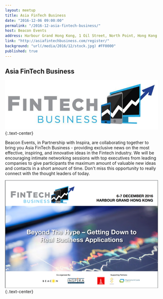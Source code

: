 ```yaml
---
layout: meetup
title: Asia FinTech Business
date: "2016-12-06 09:00:00"
permalink: "/2016-12-asia-fintech-business/"
host: Beacon Events
address: Harbour Grand Hong Kong, 1 Oil Street, North Point, Hong Kong
link: "http://asiafintechbusiness.com/register/"
background: "url(/media/2016/12/stock.jpg) #FF0000"
published: true
---
```


## Asia FinTech Business

[![Asia Fintech Business](/media/2016/12/fintech.jpg)](http://asiafintechbusiness.com/)
{:.text-center}

Beacon Events, in Partnership with Inspira, are collaborating together to bring you Asia FinTech Business - providing exclusive news on the most effective, inspiring, and innovative ideas in the Fintech industry. We will be encouraging intimate networking sessions with top executives from leading companies to give participants the maximum amount of valuable new ideas and contacts in a short amount of time. Don't miss this opportunity to really connect with the thought leaders of today.

[![Asia Fintech Business Overview](/media/2016/12/fintech2.png)](http://asiafintechbusiness.com/)
{:.text-center}


